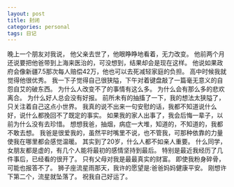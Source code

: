 ```yaml
---
layout: post
title: 封闭
categories: personal
tags: 日记
---
```

  
  晚上一个朋友对我说，
  他父亲去世了，他眼睁睁地看着，无力改变。
  他前两个月还说要把他爸带到上海来医治的，可没想到，结果却会是现在这样。
  他说如果政府会像新疆7.5那次每人赔偿42万，他也可以去死减轻家庭的负担。
  高中时候我就觉得他很优秀。
  我一下子觉得自己很狭隘，下午对着键盘敲了一篇毫无意义的自怨自艾的破东西。
  为什么人改变不了的事情有这么多。
  为什么会有那么多的悲欢离合。
  为什么好人总会没有好报。
  前所未有的抽搐了一下，我的想法太狭隘了，只关注着自己这点小世界。
  我真的说不出来一句安慰的话，我都不知道说什么好，说什么都挽回不了既定的事实。
  如果我的家人出事了，我会后悔一辈子，以前为什么没有去珍惜。
  想想我爸，抽烟，病症一大堆，知道的，不知道的，我都不敢去想。
  我爸是很爱我的，虽然平时嘴里不说，也不管我，可那种依靠的力量使我在哪里都会感觉温暖。
  其实到了20岁，什么人都不如亲人重要。
  什么同学，女朋友都是虚的，有几个人能将最初的感情坚持到最后。
  特别是最近我经历了几件事后，已经看的很开了。
  只有父母对我是最最真实的财富。
  即使我粉身碎骨，可能也报答不了。
  狮子座流星雨那天，我许的愿望是:爸爸妈妈健康平安。
  刚想许下第二个，流星就坠落了。
  祝我自己好运了。
